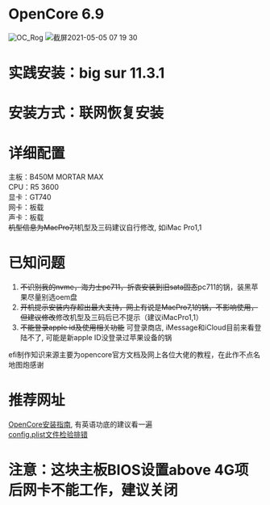 # OpenCore 6.9  
![OC_Rog](https://user-images.githubusercontent.com/23228895/118050239-78ab2f00-b3b1-11eb-849c-84041f93d730.png)
![截屏2021-05-05 07 19 30](https://user-images.githubusercontent.com/23228895/117162608-82eb8d00-adf5-11eb-9d2e-eebbb6d2f0c4.png)  
# 实践安装：big sur 11.3.1  
# 安装方式：联网恢复安装  
# 详细配置  
主板：B450M MORTAR MAX  
CPU：R5 3600  
显卡：GT740  
网卡：板载  
声卡：板载  
~~机型信息为MacPro7,1~~机型及三码建议自行修改, 如iMac Pro1,1
# 已知问题  
1. ~~不识别我的nvme，海力士pc711，折衷安装到旧sata固态~~pc711的锅，装黑苹果尽量别选oem盘  
2. ~~开机提示安装内存超出最大支持，网上有说是MacPro7,1的锅，不影响使用，但建议修改~~修改机型及三码后已不提示（建议iMacPro1,1）
3. ~~不能登录apple id及使用相关功能~~ 可登录商店, iMessage和iCloud目前来看登陆不了, 可能是新apple ID没登录过苹果设备的锅  

efi制作知识来源主要为opencore官方文档及网上各位大佬的教程，在此作不点名地图炮感谢  

# 推荐网址  
[OpenCore安装指南](https://dortania.github.io/OpenCore-Install-Guide/prerequisites.html#prerequisites), 有英语功底的建议看一遍  
[config.plist文件检验排错](https://opencore.slowgeek.com/)  

# 注意：这块主板BIOS设置above 4G项后网卡不能工作，建议关闭
